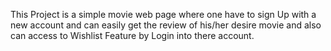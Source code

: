 This Project is a simple movie web page where one have to sign Up with a new account and can easily get the review of his/her desire movie and also can access to Wishlist Feature by Login into there account.
